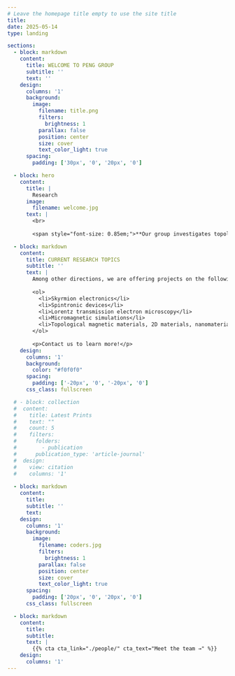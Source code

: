 ```yaml
---
# Leave the homepage title empty to use the site title
title:
date: 2025-05-14
type: landing

sections:
  - block: markdown
    content:
      title: WELCOME TO PENG GROUP
      subtitle: ''
      text: ''
    design:
      columns: '1'
      background:
        image: 
          filename: title.png
          filters:
            brightness: 1
          parallax: false
          position: center
          size: cover
          text_color_light: true
      spacing:
        padding: ['30px', '0', '20px', '0']

  - block: hero
    content:
      title: |
        Research
      image:
        filename: welcome.jpg
      text: |
        <br>
        
        <span style="font-size: 0.85em;">**Our group investigates topological magnetism and spintronic device.** Using Lorentz transmission electron microscopy (LTEM), we study real-space spin textures—such as skyrmions, antiskyrmions, and magnetic monopoles—their formation mechanisms, and spin dynamics under electric, thermal, mechanical, and microwave stimuli, complemented by real-time magnetotransport measurements. We further explore their application in spintronic devices.</span>

  - block: markdown
    content:
      title: CURRENT RESEARCH TOPICS
      subtitle: ''
      text: |
        Among other directions, we are offering projects on the following topics to interested students and post-doctoral researchers:
    
        <ol>
          <li>Skyrmion electronics</li>
          <li>Spintronic devices</li>
          <li>Lorentz transmission electron microscopy</li>
          <li>Micromagnetic simulations</li>
          <li>Topological magnetic materials, 2D materials, nanomaterials, heterostructure thin films, superconducting materials</li>
        </ol>
    
        <p>Contact us to learn more!</p>
    design:
      columns: '1'
      background:
        color: "#f0f0f0"
      spacing:
        padding: ['-20px', '0', '-20px', '0']
      css_class: fullscreen

  # - block: collection
  #  content:
  #    title: Latest Prints
  #    text: ""
  #    count: 5
  #    filters:
  #      folders:
  #        - publication
  #      publication_type: 'article-journal'
  #  design:
  #    view: citation
  #    columns: '1'
    
  - block: markdown
    content:
      title:
      subtitle: ''
      text:
    design:
      columns: '1'
      background:
        image: 
          filename: coders.jpg
          filters:
            brightness: 1
          parallax: false
          position: center
          size: cover
          text_color_light: true
      spacing:
        padding: ['20px', '0', '20px', '0']
      css_class: fullscreen

  - block: markdown
    content:
      title:
      subtitle:
      text: |
        {{% cta cta_link="./people/" cta_text="Meet the team →" %}}
    design:
      columns: '1'
---
```

